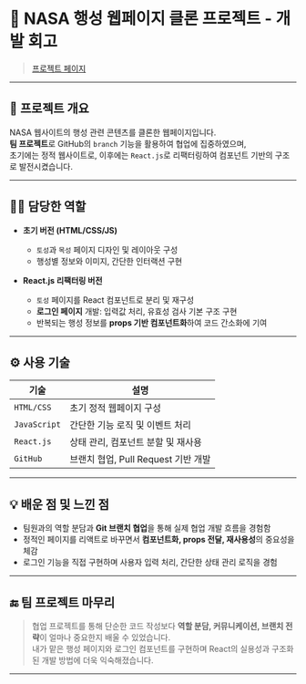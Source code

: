 # 🌌 NASA 행성 웹페이지 클론 프로젝트 - 개발 회고

> [프로젝트 페이지](https://jiyeong00.github.io/FED-RF-2nd-PJ-Yu_ji_yeong/SOLAR-SYSTEM-React/solar-app/build)

---

## 🧩 프로젝트 개요

NASA 웹사이트의 행성 관련 콘텐츠를 클론한 웹페이지입니다.  
**팀 프로젝트**로 GitHub의 `branch` 기능을 활용하여 협업에 집중하였으며,  
초기에는 정적 웹사이트로, 이후에는 `React.js`로 리팩터링하여 컴포넌트 기반의 구조로 발전시켰습니다.

---

## 🧑‍💻 담당한 역할

- **초기 버전 (HTML/CSS/JS)**  
  - `토성`과 `목성` 페이지 디자인 및 레이아웃 구성
  - 행성별 정보와 이미지, 간단한 인터랙션 구현

- **React.js 리팩터링 버전**
  - `토성` 페이지를 React 컴포넌트로 분리 및 재구성
  - **로그인 페이지** 개발: 입력값 처리, 유효성 검사 기본 구조 구현
  - 반복되는 행성 정보를 **props 기반 컴포넌트화**하여 코드 간소화에 기여

---

## ⚙️ 사용 기술

| 기술        | 설명                                  |
|-------------|---------------------------------------|
| `HTML/CSS`  | 초기 정적 웹페이지 구성               |
| `JavaScript`| 간단한 기능 로직 및 이벤트 처리       |
| `React.js`  | 상태 관리, 컴포넌트 분할 및 재사용     |
| `GitHub`    | 브랜치 협업, Pull Request 기반 개발    |

---

## 💡 배운 점 및 느낀 점

- 팀원과의 역할 분담과 **Git 브랜치 협업**을 통해 실제 협업 개발 흐름을 경험함
- 정적인 페이지를 리액트로 바꾸면서 **컴포넌트화, props 전달, 재사용성**의 중요성을 체감
- 로그인 기능을 직접 구현하며 사용자 입력 처리, 간단한 상태 관리 로직을 경험

---


## 🔚 팀 프로젝트 마무리

> 협업 프로젝트를 통해 단순한 코드 작성보다 **역할 분담, 커뮤니케이션, 브랜치 전략**이 얼마나 중요한지 배울 수 있었습니다.  
> 내가 맡은 행성 페이지와 로그인 컴포넌트를 구현하며 React의 실용성과 구조화된 개발 방법에 더욱 익숙해졌습니다.

---
